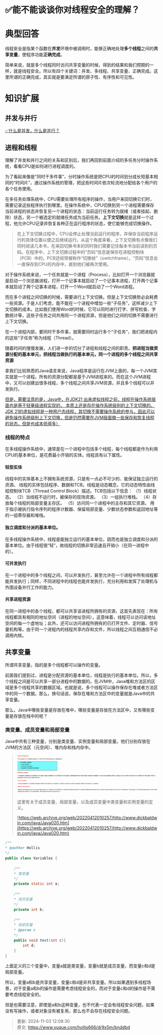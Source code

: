 # ✅能不能谈谈你对线程安全的理解？

# 典型回答


线程安全是指某个函数在**并发**环境中被调用时，能够正确地处理**多个线程**之间的**共享变量**，使程序功能**正确完成**。



简单来说，就是多个线程同时访问共享变量的时候，得到的结果和我们预期的一样，就是线程安全。所以有四个关键词：并发、多线程、共享变量、正确完成。这里所谓的正确完成，其实就是要满足所谓的原子性、有序性和可见性。

# 知识扩展


## 并发与并行


[✅什么是并发，什么是并行？](https://www.yuque.com/hollis666/dr9x5m/fxvrxkep8rus8ytb)



## 进程和线程


理解了并发和并行之间的关系和区别后，我们再回到前面介绍的多任务分时操作系统，看看CPU是如何进行进程调度的。



为了看起来像是“同时干多件事”，分时操作系统是把CPU的时间划分成长短基本相同的”时间片”，通过操作系统的管理，把这些时间片依次轮流地分配给各个用户的各个任务使用。



在多任务处理系统中，CPU需要处理所有程序的操作，当用户来回切换它们时，需要记录这些程序执行到哪里。在操作系统中，CPU切换到另一个进程需要保存当前进程的状态并恢复另一个进程的状态：当前运行任务转为就绪（或者挂起、删除）状态，另一个被选定的就绪任务成为当前任务。**上下文切换**就是这样一个过程，他允许CPU记录并恢复各种正在运行程序的状态，使它能够完成切换操作。



> 在上下文切换过程中，CPU会停止处理当前运行的程序，并保存当前程序运行的具体位置以便之后继续运行。从这个角度来看，上下文切换有点像我们同时阅读几本书，在来回切换书本的同时我们需要记住每本书当前读到的页码。在程序中，上下文切换过程中的“页码”信息是保存在进程控制块（PCB）中的。PCB还经常被称作“切换帧”（switchframe）。“页码”信息会一直保存到CPU的内存中，直到他们被再次使用。
>



对于操作系统来说，一个任务就是一个进程（Process），比如打开一个浏览器就是启动一个浏览器进程，打开一个记事本就启动了一个记事本进程，打开两个记事本就启动了两个记事本进程，打开一个Word就启动了一个Word进程。



而在多个进程之间切换的时候，需要进行上下文切换。但是上下文切换势必会耗费一些资源。于是人们考虑，能不能在一个进程中增加一些“子任务”，这样减少上下文切换的成本。比如我们使用Word的时候，它可以同时进行打字、拼写检查、字数统计等，这些子任务之间共用同一个进程资源，但是他们之间的切换不需要进行上下文切换。



在一个进程内部，要同时干多件事，就需要同时运行多个“子任务”，我们把进程内的这些“子任务”称为线程（Thread）。



随着时间的慢慢发展，人们进一步的切分了进程和线程之间的职责。**把进程当做资源分配的基本单元，把线程当做执行的基本单元，同一个进程的多个线程之间共享资源**



拿我们比较熟悉的Java语言来说，Java程序是运行在JVM上面的，每一个JVM其实就是一个进程。所有的资源分配都是基于JVM进程来的。而在这个JVM进程中，又可以创建出很多线程，多个线程之间共享JVM资源，并且多个线程可以并发执行。



<u>但是，需要注意的是，Java中，在JDK21 出来虚拟线程之前，线程在操作系统层面也是基于轻量级进程实现的， 本质上还是存在操作系统级别的上下文切换的。JDK 21的虚拟线程是一种用户态线程，其切换不需要操作系统的参与，因此可以避免操作系统级别上下文切换，但是仍然需要在JVM层面做一些保存和恢复线程的状态，但是也成本低得多）</u>

### 线程的特点


在多线程操作系统中，通常是在一个进程中包括多个线程，每个线程都是作为利用CPU的基本单位，是花费最小开销的实体。线程具有以下属性。



#### 轻型实体


线程中的实体基本上不拥有系统资源，只是有一点必不可少的、能保证独立运行的资源。 线程的实体包括程序、数据和TCB。线程是动态概念，它的动态特性由线程控制块TCB（Thread Control Block）描述。TCB包括以下信息： （1）线程状态。 （2）当线程不运行时，被保存的现场资源。 （3）一组执行堆栈。 （4）存放每个线程的局部变量主存区。 （5）访问同一个进程中的主存和其它资源。 用于指示被执行指令序列的程序计数器、保留局部变量、少数状态参数和返回地址等的一组寄存器和堆栈。



#### 独立调度和分派的基本单位。


在多线程操作系统中，线程是能独立运行的基本单位，因而也是独立调度和分派的基本单位。由于线程很“轻”，故线程的切换非常迅速且开销小（在同一进程中的）。



#### 可并发执行


在一个进程中的多个线程之间，可以并发执行，甚至允许在一个进程中所有线程都能并发执行；同样，不同进程中的线程也能并发执行，充分利用和发挥了处理机与外围设备并行工作的能力。



#### 共享进程资源


在同一进程中的各个线程，都可以共享该进程所拥有的资源，这首先表现在：所有线程都具有相同的地址空间（进程的地址空间），这意味着，线程可以访问该地址空间的每一个虚地址；此外，还可以访问进程所拥有的已打开文件、定时器、信号量机构等。由于同一个进程内的线程共享内存和文件，所以线程之间互相通信不必调用内核。



## 共享变量


所谓共享变量，指的是多个线程都可以操作的变量。



前面我们提到过，进程是分配资源的基本单位，线程是执行的基本单位。所以，多个线程之间是可以共享一部分进程中的数据的。在JVM中，Java堆和方法区的区域是多个线程共享的数据区域。也就是说，多个线程可以操作保存在堆或者方法区中的同一个数据。那么，换句话说，保存在堆和方法区中的变量就是Java中的共享变量。



那么，Java中哪些变量是存放在堆中，哪些变量是存放在方法区中，又有哪些变量是存放在栈中的呢？



### 类变量、成员变量和局部变量


Java中共有三种变量，分别是类变量、实例变量和局部变量。他们分别存放在JVM的方法区（元空间）、堆内存和栈内存中。



> ![1701952881526-6797919e-c18a-4bb0-867e-03431e501d85.png](./img/WBtz8lwGwHKUcaug/1701952881526-6797919e-c18a-4bb0-867e-03431e501d85-364066.png)
>
> 这里有关于成员变量、局部变量，以及成员变量中类变量和实例变量的定义。
>
> [https://web.archive.org/web/20220412010257/http://www.dickbaldwin.com/java/Java020.htm](https://web.archive.org/web/20220412010257/http://www.dickbaldwin.com/java/Java020.htm)
>



```java
/**
* @author Hollis
*/
public class Variables {

    /**
    * 类变量
    */
    private static int a;

    /**
    * 成员变量
    */
    private int b;

    /**
    * 局部变量
    * @param c
    */
    public void test(int c){
        int d;
    }
}
```



上面定义的三个变量中，变量a就是类变量，变量b就是成员变量，而变量c和d是局部变量。



所以，变量a和b是共享变量，变量c和d是非共享变量。所以如果遇到多线程场景，对于变量a和b的操作是需要考虑线程安全的，而对于变量c和d的操作是不需要考虑线程安全的。



但是也需要注意，即使是a和b这种变量，也不代表一定会有线程安全问题，如果没有写操作，或者对象没有被复用，那么也不会存在线程安全问题。





> 更新: 2024-11-03 12:08:30  
> 原文: <https://www.yuque.com/hollis666/dr9x5m/bnddbd>